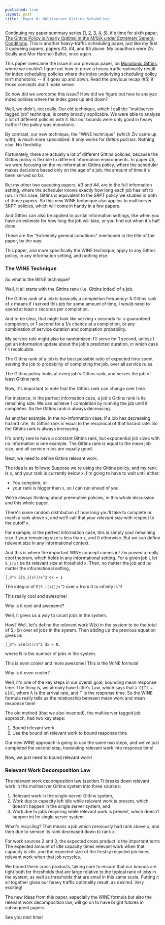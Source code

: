 ```yaml
---
published: true
layout: post
title: 'Paper 6: Multiserver Gittins Scheduling'
---
```

Continuing my paper summary series 
([1](/2021/08/12/paper-push-pull),
[2](/2021/08/14/paper-gadgets),
[3](/2022/09/17/recap-srptk),
[4](/2022/10/26/recap-guardrails),
[5](/2023/12/22/recap-m-gittins)),
it's time for sixth paper,
[The Gittins Policy is Nearly Optimal in the M/G/k under Extremely General Conditions](/assets/gittins-extremely-general.pdf).
This is another heavy-traffic scheduling paper,
just like my first 3 queueing papers,
papers #3, #4, and #5 above.
My coauthors were Ziv Scully and Mor Harchol-Balter, once again.

This paper overcame the issue in our previous paper,
on [Monotonic Gittins](/2023/12/22/recap-m-gittins),
where we couldn't figure out how to prove a heavy traffic optimality result
for index scheduling policies where the index underlying scheduling policy isn't monotonic
-- if it goes up and down. Read the previous recap (#5) if those concepts don't make sense.

So how did we overcome this issue? How did we figure out how to analyze index policies where the index goes up and down?

Well, we didn't, not really. Our old technique, which I call the "multiserver tagged job" technique, is pretty broadly applicable. We were able to analyze a lot of different policies with it. But our bounds were only good in heavy traffic if the policy was monotonic.

By contrast, our new technique, the "WINE technique" (which Ziv came up with), is much more specialized. It only works for *Gittins policies*. Nothing else. No flexibility.

Fortunately, there are actually a lot of different Gittins policies, because the Gittins policy is flexible to different information environments. In paper #5, we were focusing on the no-information Gittins policy, where the scheduler makes decisions based only on the age of a job, the amount of time it's been served so far.

But my other two queueing papers, #3 and #4, are in the full information setting, where the scheduler knows exactly how long each job has left to run. In this case, Gittins is equivalent to the SRPT policy we studied in both of those papers. So this new WINE technique also applies to multiserver SRPT policies, which will come in handy in a few papers.

And Gittins can also be applied to partial information settings, like when you have an estimate for how long the job will take, or you find out when it's half done.

These are the "Extremely general conditions" mentioned in the title of the paper, by the way.

This paper, and more specifically the WINE technique, apply to any Gittins policy, in any information setting, and nothing else.

### The WINE Technique

So what is the WINE technique?

Well, it all starts with the Gittins rank (i.e. Gittins index) of a job.

The Gittins rank of a job is basically a completion frequency:
A Gittins rank of x means if I served this job for some amount of time,
I would need to spend at least x seconds per completion.

And to be clear, that might look like serving x seconds for a guaranteed completion,
or 1 second for a 1/x chance at a completion, or any combination of service duration
and completion probability.

My service rule might also be randomized: I'll serve for 1 second,
unless I get an information update about the job's predicted duration,
in which case I'll recalculate.

The Gittins rank of a job is the best possible ratio of expected time spent serving the job to probability of completing the job, over all service rules.

The Gittins policy looks at every job's Gittins rank, and serves the job of least Gittins rank.

Now, it's important to note that the Gittins rank can change over time.

For instance, in the perfect information case, a job's Gittins rank is its remaining size. We can achieve 1 completion by running the job until it completes. So the Gittins rank is always decreasing.

As another example, in the no-information case, if a job has decreasing hazard rate,
its Gittins rank is equal to the reciprocal of that hazard rate.
So the Gittins rank is always increasing.

It's pretty rare to have a constant Gittins rank, but exponential job sizes with no information is one example. The Gittins rank is equal to the mean job size, and all service rules are equally good.

Next, we need to define Gittins relevant work.

The idea is as follows: Suppose we're using the Gittins policy, and my rank is x,
and your rank is currently below x. I'm going to have to wait until either:
* You complete, or
* your rank is bigger than x, so I can run ahead of you.

We're always thinking about preemptive policies, in this whole discussion and this whole paper.

There's some random distribution of how long you'll take to complete or reach a rank above x, and we'll call that your *relevant size* with respect to the cutoff x.

For example, in the perfect information case, this is simply your remaining size if your remaining size is less than x, and 0 otherwise. But we can define relevant size in any informational context.

And this is where the important WINE concept comes in! Ziv proved a really cool theorem, which holds in any informational setting. For a given job i, let `S_i(x)` be its relevant size at threshold x. Then, no matter the job and no matter the informational setting,

```
∫_0^∞ E[S_i(x)]/x^2 dx = 1
```

The integral of `E[S_i(x)]/x^2` over x from 0 to infinity is 1!

This really cool and awesome!

Why is it cool and awesome?

Well, it gives us a way to count jobs in the system.

How? Well, let's define the relevant work W(x) in the system to be the total of S_i(x) over all jobs in the system. Then adding up the previous equation gives us

```
∫_0^∞ E[W(x)]/x^2 dx = N,
```
where N is the number of jobs in the system.

This is even cooler and more awesome! This is the WINE formula!

Why is it even cooler?

Well, it's one of the key steps in our overall goal, bounding mean response time.
The thing is, we already have Little's Law, which says that `λ E[T] = E[N]`,
where λ is the arrival rate, and T is the response time.
So the WINE formula really tells us the relationship between mean work and mean response time!

The old method (that we also invented), the multiserver tagged job approach,
had two key steps:

1. Bound relevant work
2. Use the bound on relevant work to bound response time

Our new WINE approach is going to use the same two steps, and we've just completed the second step, translating relevant work into response time!

Now, we just need to bound relevant work!

### Relevant Work Decomposition Law

The relevant work decomposition law (section 7) breaks down relevant work in the multiserver Gittins system into three sources:

1. Relevant work in the single-server Gittins system,
2. Work due to capacity left idle while relevant work is present, which doesn't happen in the single server system, and
3. Work due to jobs recycling while relevant work is present, which doesn't happen int he single server system.

What's recycling? That means a job which previously had rank above x, and then due to service its rank decreased down to rank x.

For work sources 2 and 3, the expected cross product is the important term:
The expected amount of idle capacity times relevant work when that capacity is idle,
and the expected size of the freshly recycled job times relevant work when that job recycles.

We bound these cross products, taking care to ensure that our bounds are tight both for thresholds that are large relative to the typical rank of jobs in the system, as well as thresholds that are small in this same scale. Putting it all together gives our heavy traffic optimality result, as desired. Very exciting!

The new ideas from this paper, especially the WINE formula but also the relevant work decomposition law, will go on to have bright futures in subsequent papers.

See you next time!
